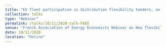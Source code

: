 ```yaml
---
title: "EV fleet participation in distribution flexibility tenders, an international comparison"
collection: talks
type: "Webinar"
permalink: /talks/10/11/2020-talk-FAEE
venue: "French Association of Energy Economists Webinar on New flexibility actors for the power systems"
date: 10/11/2020
location: "Online"
---
```

